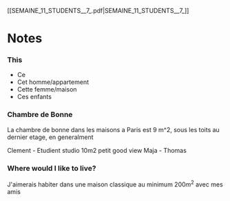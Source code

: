 [[SEMAINE_11_STUDENTS__7_.pdf|SEMAINE_11_STUDENTS__7_]]
# Notes
### This
* Ce
* Cet homme/appartement
* Cette femme/maison
* Ces enfants

### Chambre de Bonne
La chambre de bonne dans les maisons a Paris est 9 m^2, sous les toits au dernier etage, en generalment 

Clement - Etudient studio 10m2 petit good view 
Maja - 
Thomas

### Where would I like to live?
J'aimerais habiter dans une maison classique au minimum $200m^2$ avec mes amis